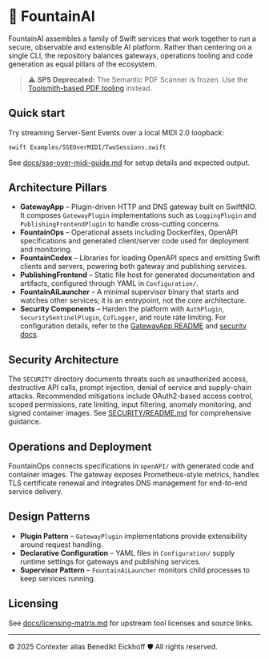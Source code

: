 # 🌊 FountainAI

FountainAI assembles a family of Swift services that work together to run a secure, observable and extensible AI platform. Rather than centering on a single CLI, the repository balances gateways, operations tooling and code generation as equal pillars of the ecosystem.

> ⚠️ **SPS Deprecated:** The Semantic PDF Scanner is frozen. Use the [Toolsmith-based PDF tooling](FountainAIToolsmith) instead.

## Quick start

Try streaming Server-Sent Events over a local MIDI 2.0 loopback:

```bash
swift Examples/SSEOverMIDI/TwoSessions.swift
```

See [docs/sse-over-midi-guide.md](docs/sse-over-midi-guide.md) for setup details and expected output.

## Architecture Pillars

- **GatewayApp** – Plugin-driven HTTP and DNS gateway built on SwiftNIO. It composes `GatewayPlugin` implementations such as `LoggingPlugin` and `PublishingFrontendPlugin` to handle cross-cutting concerns.
- **FountainOps** – Operational assets including Dockerfiles, OpenAPI specifications and generated client/server code used for deployment and monitoring.
- **FountainCodex** – Libraries for loading OpenAPI specs and emitting Swift clients and servers, powering both gateway and publishing services.
- **PublishingFrontend** – Static file host for generated documentation and artifacts, configured through YAML in `Configuration/`.
- **FountainAiLauncher** – A minimal supervisor binary that starts and watches other services; it is an entrypoint, not the core architecture.
- **Security Components** – Harden the platform with `AuthPlugin`, `SecuritySentinelPlugin`, `CoTLogger`, and route rate limiting. For configuration details, refer to the [GatewayApp README](Sources/GatewayApp/README.md) and [security docs](SECURITY/README.md).

## Security Architecture

The `SECURITY` directory documents threats such as unauthorized access, destructive API calls, prompt injection, denial of service and supply-chain attacks. Recommended mitigations include OAuth2-based access control, scoped permissions, rate limiting, input filtering, anomaly monitoring, and signed container images. See [SECURITY/README.md](SECURITY/README.md) for comprehensive guidance.

## Operations and Deployment

FountainOps connects specifications in `openAPI/` with generated code and container images. The gateway exposes Prometheus-style metrics, handles TLS certificate renewal and integrates DNS management for end-to-end service delivery.

## Design Patterns

- **Plugin Pattern** – `GatewayPlugin` implementations provide extensibility around request handling.
- **Declarative Configuration** – YAML files in `Configuration/` supply runtime settings for gateways and publishing services.
- **Supervisor Pattern** – `FountainAiLauncher` monitors child processes to keep services running.

## Licensing

See [docs/licensing-matrix.md](docs/licensing-matrix.md) for upstream tool licenses and source links.

---
© 2025 Contexter alias Benedikt Eickhoff 🛡️ All rights reserved.
